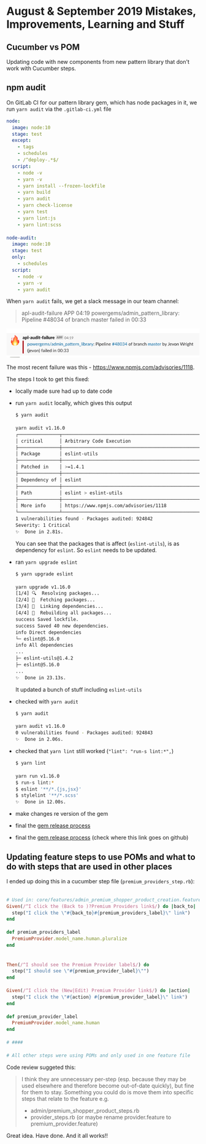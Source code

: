 # August & September 2019 Mistakes, Improvements, Learning and Stuff

## Cucumber vs POM

Updating code with new components from new pattern library that don't work with Cucumber steps.

<!-- add notes!!! -->

## npm audit

On GitLab CI for our pattern library gem, which has node packages in it, we run `yarn audit` via the `.gitlab-ci.yml` file

```yaml
node:
  image: node:10
  stage: test
  except:
    - tags
    - schedules
    - /^deploy-.*$/
  script:
    - node -v
    - yarn -v
    - yarn install --frozen-lockfile
    - yarn build
    - yarn audit
    - yarn check-license
    - yarn test
    - yarn lint:js
    - yarn lint:scss

node-audit:
  image: node:10
  stage: test
  only:
    - schedules
  script:
    - node -v
    - yarn -v
    - yarn audit
```

When `yarn audit` fails, we get a slack message in our team channel:

>apl-audit-failure APP 04:19
>powergems/admin_pattern_library: Pipeline #48034 of branch master failed in 00:33

![audit-fix-slack-message](audit-fix-slack-message.png)

The most recent failure was this - <https://www.npmjs.com/advisories/1118>.

The steps I took to get this fixed:

- locally made sure had up to date code
- run `yarn audit` locally, which gives this output

  ```bash
  $ yarn audit

  yarn audit v1.16.0
  ┌───────────────┬──────────────────────────────────────────────────────────────┐
  │ critical      │ Arbitrary Code Execution                                     │
  ├───────────────┼──────────────────────────────────────────────────────────────┤
  │ Package       │ eslint-utils                                                 │
  ├───────────────┼──────────────────────────────────────────────────────────────┤
  │ Patched in    │ >=1.4.1                                                      │
  ├───────────────┼──────────────────────────────────────────────────────────────┤
  │ Dependency of │ eslint                                                       │
  ├───────────────┼──────────────────────────────────────────────────────────────┤
  │ Path          │ eslint > eslint-utils                                        │
  ├───────────────┼──────────────────────────────────────────────────────────────┤
  │ More info     │ https://www.npmjs.com/advisories/1118                        │
  └───────────────┴──────────────────────────────────────────────────────────────┘
  1 vulnerabilities found - Packages audited: 924842
  Severity: 1 Critical
  ✨  Done in 2.81s.
  ```

  You can see that the packages that is affect (`eslint-utils`), is as dependency for `eslint`.
  So `eslint` needs to be updated.

- ran `yarn upgrade eslint`

  ```bash
  $ yarn upgrade eslint

  yarn upgrade v1.16.0
  [1/4] 🔍  Resolving packages...
  [2/4] 🚚  Fetching packages...
  [3/4] 🔗  Linking dependencies...
  [4/4] 🔨  Rebuilding all packages...
  success Saved lockfile.
  success Saved 40 new dependencies.
  info Direct dependencies
  └─ eslint@5.16.0
  info All dependencies
  ...
  ├─ eslint-utils@1.4.2
  ├─ eslint@5.16.0
  ...
  ✨  Done in 23.13s.
  ```

  It updated a bunch of stuff including `eslint-utils`

- checked with `yarn audit`

  ```bash
  $ yarn audit

  yarn audit v1.16.0
  0 vulnerabilities found - Packages audited: 924843
  ✨  Done in 2.06s.
  ```

- checked that `yarn lint` still worked
  (`"lint": "run-s lint:*",`)

  ```bash
  $ yarn lint

  yarn run v1.16.0
  $ run-s lint:*
  $ eslint '**/*.{js,jsx}'
  $ stylelint '**/*.scss'
  ✨  Done in 12.00s.
  ```

- make changes re version of the gem
- final the [gem release process](/gems/release_steps.md)
- final the [gem release process](/gems/release_steps.md#-Release-process-for-APL-gem---for-my-understanding) (check where this link goes on github)

## Updating feature steps to use POMs and what to do with steps that are used in other places

I ended up doing this in a cucumber step file (`premium_providers_step.rb`):

```ruby

# Used in: core/features/admin_premium_shopper_product_creation.feature
Given(/^I click the (Back to )?Premium Providers link$/) do |back_to|
  step("I click the \"#{back_to}#{premium_providers_label}\" link")
end

def premium_providers_label
  PremiumProvider.model_name.human.pluralize
end


Then(/^I should see the Premium Provider label$/) do
  step("I should see \"#{premium_provider_label}\"")
end

Given(/^I click the (New|Edit) Premium Provider link$/) do |action|
  step("I click the \"#{action} #{premium_provider_label}\" link")
end

def premium_provider_label
  PremiumProvider.model_name.human
end

# ####

# All other steps were using POMs and only used in one feature file
```

Code review suggeted this:

>I think they are unnecessary per-step (esp. because they may be used elsewhere and therefore become out-of-date quickly), but fine for them to stay.
>Something you could do is move them into specific steps that relate to the feature e.g.
>
>- admin/premium_shopper_product_steps.rb
>- provider_steps.rb (or maybe rename provider.feature to premium_provider.feature)

Great idea. Have done. And it all works!!
